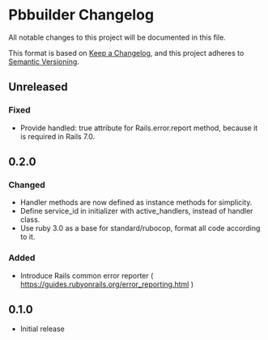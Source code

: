 # Pbbuilder Changelog
All notable changes to this project will be documented in this file.

This format is based on [Keep a Changelog](https://keepachangelog.com/en/1.0.0/), and this project adheres to [Semantic Versioning](https://semver.org/spec/v2.0.0.html).

## Unreleased

### Fixed
- Provide handled: true attribute for Rails.error.report method, because it is  required in Rails 7.0.

## 0.2.0

### Changed

- Handler methods are now defined as instance methods for simplicity.
- Define service_id in initializer with active_handlers, instead of handler class.
- Use ruby 3.0 as a base for standard/rubocop, format all code according to it.

### Added

- Introduce Rails common error reporter ( https://guides.rubyonrails.org/error_reporting.html )

## 0.1.0

- Initial release
